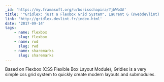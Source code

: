 ```yaml
---
_id: 'https://my.framasoft.org/u/borisschapira/?jWWo3A'
title: '"Gridlex: just a Flexbox Grid System", Laurent G (@webdevlint)'
link: 'http://gridlex.devlint.fr/index.html'
date: '2017-09-14'
tags:
    - name: flexbox
      slug: flexbox
    - name: rwd
      slug: rwd
    - name: sharemarks
      slug: sharemarks
---
```


<div class="markdown"><p>Based on Flexbox (CSS Flexible Box Layout Module), Gridlex is a very simple css grid system to quickly create modern layouts and submodules.
</p></div>

